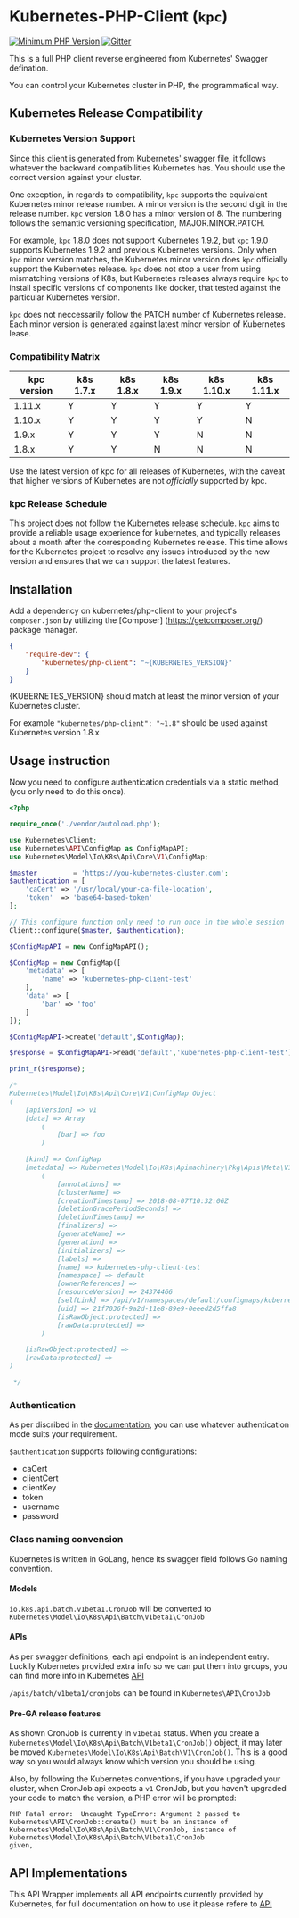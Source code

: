 # Kubernetes-PHP-Client (`kpc`)

[![Minimum PHP Version](https://img.shields.io/badge/php-%3E%3D7.1-green.svg?style=plastic)](https://php.net/)
[![Gitter](https://badges.gitter.im/allansun/kubernetes-php-api.svg?style=plastic)](https://gitter.im/allansun/kubernetes-php-api?utm_source=badge&utm_medium=badge&utm_campaign=pr-badge)

This is a full PHP client reverse engineered from Kubernetes' Swagger defination.

You can control your Kubernetes cluster in PHP, the programmatical way. 


## Kubernetes Release Compatibility

### Kubernetes Version Support

Since this client is generated from Kubernetes' swagger file, it follows whatever the backward compatibilities 
Kubernetes has. You should use the correct version against your cluster.

One exception, in regards to compatibility, `kpc` supports the equivalent Kubernetes minor release number. A minor 
version is the second digit in the release number. `kpc` version 1.8.0 has a minor version of 8. The numbering follows 
the semantic versioning specification, MAJOR.MINOR.PATCH.

For example, `kpc` 1.8.0 does not support Kubernetes 1.9.2, but `kpc` 1.9.0 supports Kubernetes 1.9.2 and previous 
Kubernetes versions. Only when `kpc` minor version matches, the Kubernetes minor version does `kpc` officially support 
the Kubernetes release. `kpc` does not stop a user from using mismatching versions of K8s, but Kubernetes releases 
always require `kpc` to install specific versions of components like docker, that tested against the particular 
Kubernetes version.

`kpc` does not neccessarily follow the PATCH number of Kubernetes release. Each minor version is generated against 
latest minor version of Kubernetes lease.

### Compatibility Matrix

| kpc version | k8s 1.7.x | k8s 1.8.x | k8s 1.9.x | k8s 1.10.x | k8s 1.11.x |
|-------------|-----------|-----------|-----------|------------|------------|
| 1.11.x      | Y         | Y         | Y         | Y          | Y          |
| 1.10.x      | Y         | Y         | Y         | Y          | N          |
| 1.9.x       | Y         | Y         | Y         | N          | N          |
| 1.8.x       | Y         | Y         | N         | N          | N          |

Use the latest version of kpc for all releases of Kubernetes, with the caveat
that higher versions of Kubernetes are not _officially_ supported by kpc.

### kpc Release Schedule

This project does not follow the Kubernetes release schedule.  `kpc` aims to
provide a reliable usage experience for kubernetes, and typically
releases about a month after the corresponding Kubernetes release. This time
allows for the Kubernetes project to resolve any issues introduced by the new
version and ensures that we can support the latest features. 


## Installation

Add a dependency on kubernetes/php-client to your project's `composer.json` by utilizing the [Composer]
(https://getcomposer.org/) package manager.

```json
{
    "require-dev": {
        "kubernetes/php-client": "~{KUBERNETES_VERSION}"
    }
}
```

{KUBERNETES_VERSION} should match at least the minor version of your Kubernetes cluster.

For example `"kubernetes/php-client": "~1.8"` should be used against Kubernetes version 1.8.x

## Usage instruction


Now you need to configure authentication credentials via a static method, (you only need to do this once).

```php
<?php

require_once('./vendor/autoload.php');

use Kubernetes\Client;
use Kubernetes\API\ConfigMap as ConfigMapAPI;
use Kubernetes\Model\Io\K8s\Api\Core\V1\ConfigMap;

$master         = 'https://you-kubernetes-cluster.com';
$authentication = [
    'caCert' => '/usr/local/your-ca-file-location',
    'token'  => 'base64-based-token'
];

// This configure function only need to run once in the whole session
Client::configure($master, $authentication);

$ConfigMapAPI = new ConfigMapAPI();

$ConfigMap = new ConfigMap([
    'metadata' => [
        'name' => 'kubernetes-php-client-test'
    ],
    'data' => [
        'bar' => 'foo'
    ]
]);

$ConfigMapAPI->create('default',$ConfigMap);

$response = $ConfigMapAPI->read('default','kubernetes-php-client-test');

print_r($response);

/*
Kubernetes\Model\Io\K8s\Api\Core\V1\ConfigMap Object
(
    [apiVersion] => v1
    [data] => Array
        (
            [bar] => foo
        )

    [kind] => ConfigMap
    [metadata] => Kubernetes\Model\Io\K8s\Apimachinery\Pkg\Apis\Meta\V1\ObjectMeta Object
        (
            [annotations] => 
            [clusterName] => 
            [creationTimestamp] => 2018-08-07T10:32:06Z
            [deletionGracePeriodSeconds] => 
            [deletionTimestamp] => 
            [finalizers] => 
            [generateName] => 
            [generation] => 
            [initializers] => 
            [labels] => 
            [name] => kubernetes-php-client-test
            [namespace] => default
            [ownerReferences] => 
            [resourceVersion] => 24374466
            [selfLink] => /api/v1/namespaces/default/configmaps/kubernetes-php-client-test
            [uid] => 21f7036f-9a2d-11e8-89e9-0eeed2d5ffa8
            [isRawObject:protected] => 
            [rawData:protected] => 
        )

    [isRawObject:protected] => 
    [rawData:protected] => 
)

 */

```

### Authentication

As per discribed in the [documentation](https://kubernetes.io/docs/reference/access-authn-authz/#authentication), you
can use whatever authentication mode suits your requirement.
 
`$authentication` supports following configurations:

* caCert
* clientCert
* clientKey
* token
* username
* password 

### Class naming convension

Kubernetes is written in GoLang, hence its swagger field follows Go naming convention. 

#### Models

`io.k8s.api.batch.v1beta1.CronJob` will be converted to `Kubernetes\Model\Io\K8s\Api\Batch\V1beta1\CronJob`

#### APIs

As per swagger definitions, each api endpoint is an independent entry. Luckily Kubernetes provided extra info so we 
can put them into groups, you can find more info in Kubernetes [API](https://kubernetes.io/docs/reference/#api-reference)

`/apis/batch/v1beta1/cronjobs` can be found in `Kubernetes\API\CronJob`

#### Pre-GA release features

As shown CronJob is currently in `v1beta1` status. When you create a 
`Kubernetes\Model\Io\K8s\Api\Batch\V1beta1\CronJob()` object, it may later be moved 
`Kubernetes\Model\Io\K8s\Api\Batch\V1\CronJob()`. This is a good way so you would always know which version you 
should be using.

Also, by following the Kubernetes conventions, if you have upgraded your cluster, when CronJob api expects a `v1` 
CronJob, but you haven't upgraded your code to match the version, a PHP error will be prompted:

```
PHP Fatal error:  Uncaught TypeError: Argument 2 passed to Kubernetes\API\CronJob::create() must be an instance of 
Kubernetes\Model\Io\K8s\Api\Batch\V1\CronJob, instance of Kubernetes\Model\Io\K8s\Api\Batch\V1beta1\CronJob 
given,

```

## API Implementations

This API Wrapper implements all API endpoints currently provided by Kubernetes, for full documentation on how to use 
it please refere to [API](https://kubernetes.io/docs/reference/#api-reference)

